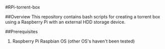 #RPi-torrent-box

##Overview
This repository contains bash scripts for creating a torrent box using a Raspberry Pi with an external HDD storage device. 


##Prerequisites
1. Raspberry Pi Raspbian OS (other OS's haven't been tested)


